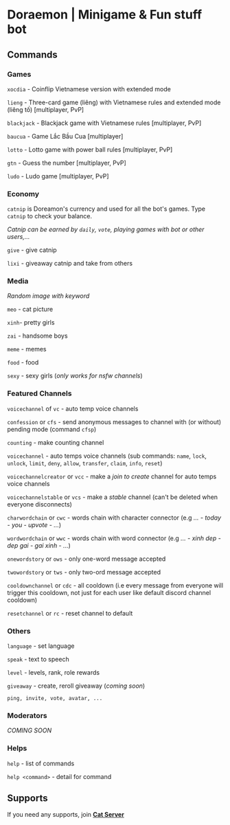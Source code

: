 # Doraemon | Minigame & Fun stuff bot


## Commands

### Games

`xocdia` - Coinflip Vietnamese version with extended mode

`lieng` - Three-card game (liêng) with Vietnamese rules and extended mode (liêng tố) [multiplayer, PvP]

`blackjack` - Blackjack game with Vietnamese rules [multiplayer, PvP]

`baucua` - Game Lắc Bầu Cua [multiplayer]

`lotto` - Lotto game with power ball rules [multiplayer, PvP]

`gtn` - Guess the number [multiplayer, PvP]

`ludo` - Ludo game [multiplayer, PvP]

### Economy

`catnip` is Doreamon's currency and used for all the bot's games. Type `catnip` to check your balance.

*Catnip can be earned by `daily`, `vote`, playing games with bot or other users,...*

`give` - give catnip

`lixi` - giveaway catnip and take from others

### Media
*Random image with keyword*

`meo` - cat picture

`xinh`- pretty girls

`zai` - handsome boys

`meme` - memes

`food` - food

`sexy` - sexy girls (*only works for nsfw channels*)

### Featured Channels

`voicechannel` of `vc` - auto temp voice channels

`confession` or `cfs` - send anonymous messages to channel with (or without) pending mode (command `cfsp`)

`counting` - make counting channel

`voicechannel` - auto temps voice channels (sub commands: `name`, `lock`, `unlock`, `limit`, `deny`, `allow`, `transfer`, `claim`, `info`, `reset`)

`voicechannelcreator` or `vcc` -  make a *join to create* channel for auto temps voice channels

`voicechannelstable` or `vcs` - make a *stable* channel (can't be deleted when everyone disconnects)

`charwordchain` or `cwc` - words chain with character connector (e.g *... - today - you - upvote - ...*) 

`wordwordchain` or `wwc` - words chain with word connector (e.g *... - xinh dep - dep gai - gai xinh - ...*)

`onewordstory` or `ows` - only one-word message accepted

`twowordstory` or `tws` - only two-ord message accepted

`cooldownchannel` or `cdc` - all cooldown (i.e every message from everyone will trigger this cooldown, not just for each user like default discord channel cooldown) 

`resetchannel` or `rc` - reset channel to default

### Others

`language` - set language

`speak` - text to speech

`level` - levels, rank, role rewards

`giveaway` - create, reroll giveaway (*coming soon*)

`ping, invite, vote, avatar, ...`

### Moderators

*COMING SOON*

### Helps

`help` - list of commands

`help <command>` - detail for command

## Supports

If you need any supports, join [**Cat Server**](https://discord.gg/gYaXteY)
